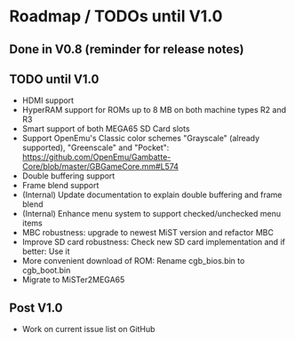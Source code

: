 Roadmap / TODOs until V1.0
==========================

Done in V0.8 (reminder for release notes)
-----------------------------------------

TODO until V1.0
---------------

* HDMI support
* HyperRAM support for ROMs up to 8 MB on both machine types R2 and R3
* Smart support of both MEGA65 SD Card slots
* Support OpenEmu's Classic color schemes "Grayscale" (already supported),
  "Greenscale" and "Pocket": https://github.com/OpenEmu/Gambatte-Core/blob/master/GBGameCore.mm#L574
* Double buffering support
* Frame blend support
* (Internal) Update documentation to explain double buffering and frame blend
* (Internal) Enhance menu system to support checked/unchecked menu items
* MBC robustness: upgrade to newest MiST version and refactor MBC
* Improve SD card robustness: Check new SD card implementation
  and if better: Use it
* More convenient download of ROM: Rename cgb_bios.bin to cgb_boot.bin
* Migrate to MiSTer2MEGA65

Post V1.0
---------

* Work on current issue list on GitHub
